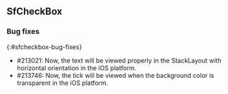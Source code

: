 ## SfCheckBox

### Bug fixes
{:#sfcheckbox-bug-fixes}

* \#213021: Now, the text will be viewed properly in the StackLayout with horizontal orientation in the iOS platform.
* \#213746: Now, the tick will be viewed when the background color is transparent in the iOS platform.